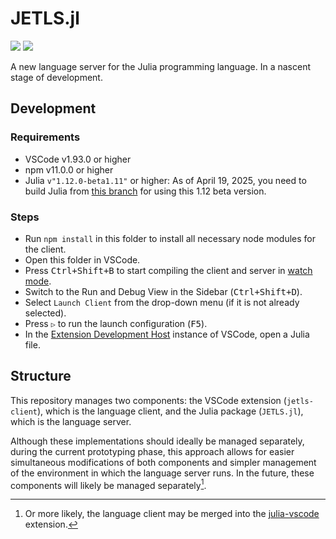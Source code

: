 # JETLS.jl

[![](https://github.com/aviatesk/JETLS.jl/actions/workflows/ci.yml/badge.svg)](https://github.com/aviatesk/JETLS.jl/actions/workflows/ci.yml)
[![](https://codecov.io/gh/aviatesk/JETLS.jl/branch/master/graph/badge.svg)](https://codecov.io/gh/aviatesk/JETLS.jl)

A new language server for the Julia programming language. In a nascent stage of development.

## Development

### Requirements

- VSCode v1.93.0 or higher
- npm v11.0.0 or higher
- Julia `v"1.12.0-beta1.11"` or higher:
  As of April 19, 2025, you need to build Julia from [this branch](https://github.com/JuliaLang/julia/pull/58009)
  for using this 1.12 beta version.

### Steps

- Run `npm install` in this folder to install all necessary node modules for the client.
- Open this folder in VSCode.
- Press <kbd>Ctrl+Shift+B</kbd> to start compiling the client and server in [watch mode](https://code.visualstudio.com/docs/editor/tasks#:~:text=The%20first%20entry%20executes,the%20HelloWorld.js%20file.).
- Switch to the Run and Debug View in the Sidebar (<kbd>Ctrl+Shift+D</kbd>).
- Select `Launch Client` from the drop-down menu (if it is not already selected).
- Press `▷` to run the launch configuration (<kbd>F5</kbd>).
- In the [Extension Development Host](https://code.visualstudio.com/api/get-started/your-first-extension#:~:text=Then%2C%20inside%20the%20editor%2C%20press%20F5.%20This%20will%20compile%20and%20run%20the%20extension%20in%20a%20new%20Extension%20Development%20Host%20window.) instance of VSCode, open a Julia file.

## Structure

This repository manages two components: the VSCode extension (`jetls-client`), which is the
language client, and the Julia package (`JETLS.jl`), which is the language server.

Although these implementations should ideally be managed separately, during the current
prototyping phase, this approach allows for easier simultaneous modifications of both
components and simpler management of the environment in which the language server runs.
In the future, these components will likely be managed separately[^1].

[^1]: Or more likely, the language client may be merged into the [julia-vscode](https://github.com/julia-vscode/julia-vscode) extension.
